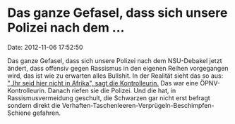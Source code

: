 Das ganze Gefasel, dass sich unsere Polizei nach dem \...
=========================================================

Date: 2012-11-06 17:52:50

Das ganze Gefasel, dass sich unsere Polizei nach dem NSU-Debakel jetzt
ändert, dass offensiv gegen Rassismus in den eigenen Reihen vorgegangen
wird, das ist wie zu erwarten alles Bullshit. In der Realität sieht das
so aus: [\"„Ihr seid hier nicht in Afrika", sagt die
Kontrolleurin.](http://www.fr-online.de/frankfurt/rassismus-polizei-frankfurt-ihr-seid-hier-nicht-in-afrika,1472798,20797476.html)
Das war eine ÖPNV-Kontrolleurin. Danach riefen sie die Polizei. Und die
hat, in Rassismusvermeidung geschult, die Schwarzen gar nicht erst
befragt sondern direkt die
Verhaften-Taschenleeren-Verprügeln-Beschimpfen-Schiene gefahren.
